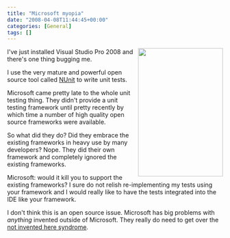 ```yaml
---
title: "Microsoft myopia"
date: "2008-04-08T11:44:45+00:00"
categories: [General]
tags: []
---
```


<img style="border-left:solid 4px white" title="Cross Eyed" src="http://techteapot.com/wp-content/uploads/2008/04/istock_000004306521xsmall.jpg" alt="" width="198" height="300" align="right" />

I've just installed Visual Studio Pro 2008 and there's one thing bugging me.

I use the very mature and powerful open source tool called <a href="http://www.nunit.org/">NUnit</a> to write  unit tests.

Microsoft came pretty late to the whole unit testing thing. They didn't provide a unit testing framework until pretty recently by which time a number of high quality open source frameworks were available.

So what did they do? Did they embrace the existing frameworks in heavy use by many developers? Nope. They did their own framework and completely ignored the existing frameworks.

Microsoft: would it kill you to support the existing frameworks? I sure do not relish re-implementing my tests using your framework and I would really like to have the tests integrated into the IDE like your framework.

I don't think this is an open source issue. Microsoft has big problems with *anything* invented outside of Microsoft. They really do need to get over the <a href="http://en.wikipedia.org/wiki/Not_Invented_Here">not invented here syndrome</a>.
